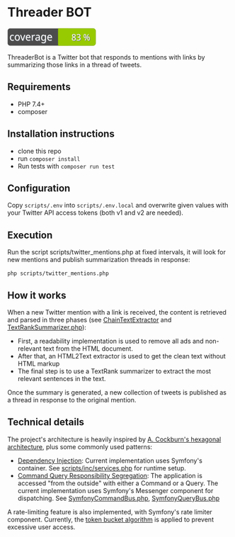 # Threader BOT
![Code Coverage Badge](./clover_badge.svg) 

ThreaderBot is a Twitter bot that responds to mentions with links by summarizing those links in a thread of tweets.

## Requirements

- PHP 7.4+
- composer

## Installation instructions

- clone this repo
- run `composer install`
- Run tests with `composer run test`

## Configuration

Copy `scripts/.env` into `scripts/.env.local` and overwrite given values with your Twitter API access tokens (both v1 and v2 are needed).

## Execution

Run the script scripts/twitter_mentions.php at fixed intervals, it will look for new mentions and publish summarization threads in response:

```
php scripts/twitter_mentions.php

```


## How it works

When a new Twitter mention with a link is received, the content is retrieved and parsed in three phases (see [ChainTextExtractor](https://github.com/NachoBrito/ttbot/blob/main/src/Article/Infraestructure/ChainTextExtractor.php) and [TextRankSummarizer.php](https://github.com/NachoBrito/ttbot/blob/main/src/Article/Infraestructure/TextRankSummarizer.php)):

- First, a readability implementation is used to remove all ads and non-relevant text from the HTML document.
- After that, an HTML2Text extractor is used to get the clean text without HTML markup
- The final step is to use a TextRank summarizer to extract the most relevant sentences in the text.

Once the summary is generated, a new collection of tweets is published as a thread in response to the original mention.

## Technical details

The project's architecture is heavily inspired by [A. Cockburn's hexagonal architecture](http://alistair.cockburn.us/hexagonal-architecture/), plus some commonly used patterns:

- [Dependency Injection](https://en.wikipedia.org/wiki/Dependency_injection): Current implementation uses Symfony's container. See [scripts/inc/services.php](https://github.com/NachoBrito/ttbot/blob/main/scripts/inc/services.php) for runtime setup.
- [Command Query Responsibility Segregation](https://en.wikipedia.org/wiki/Command%E2%80%93query_separation#Command_query_responsibility_separation): The application is accessed "from the outside" with either a Command or a Query. The current implementation uses Symfony's Messenger component for dispatching. See [SymfonyCommandBus.php](https://github.com/NachoBrito/ttbot/blob/main/src/Common/Infraestructure/Symfony/SymfonyCommandBus.php), [SymfonyQueryBus.php](https://github.com/NachoBrito/ttbot/blob/main/src/Common/Infraestructure/Symfony/SymfonyQueryBus.php)

A rate-limiting feature is also implemented, with Symfony's rate limiter component. Currently, the [token bucket algorithm](https://en.wikipedia.org/wiki/Token_bucket) is applied to prevent excessive user access.